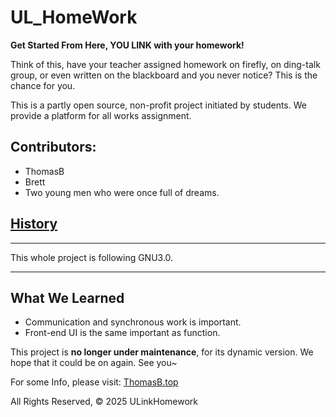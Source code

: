 # UL_HomeWork
**Get Started From Here, YOU LINK with your homework!**

Think of this, have your teacher assigned homework on firefly, on ding-talk group, or even written on the blackboard and you never notice? This is the chance for you.

This is a partly open source, non-profit project initiated by students. We provide a platform for all works assignment.

## Contributors:
- ThomasB
- Brett
- Two young men who were once full of dreams.

## [History](history.md)
---

This whole project is following GNU3.0.

---
## What We Learned
- Communication and synchronous work is important.
- Front-end UI is the same important as function.

This project is **no longer under maintenance**, for its dynamic version. We hope that it could be on again. See you~

For some Info, please visit: [ThomasB.top](https://thomasb.top)

All Rights Reserved, © 2025 ULinkHomework
